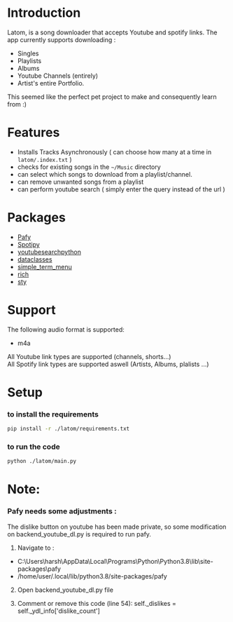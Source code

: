 # Introduction

Latom, is a song downloader that accepts Youtube and spotify links. The app currently supports downloading :
- Singles 
- Playlists
- Albums
- Youtube Channels (entirely)
- Artist's entire Portfolio.

This seemed like the perfect pet project to make and consequently learn from :)



# Features

- Installs Tracks Asynchronously ( can choose how many at a time in `latom/.index.txt` )
- checks for existing songs in the `~/Music` directory 
- can select which songs to download from a playlist/channel.
- can remove unwanted songs from a playlist
- can perform youtube search ( simply enter the query instead of the url )


# Packages

- [Pafy](https://pypi.org/project/pafy/)
- [Spotipy](https://spotipy.readthedocs.io/en/2.19.0/)
- [youtubesearchpython](https://pypi.org/project/youtube-search-python/)
- [dataclasses](https://docs.python.org/3/library/dataclasses.html)
- [simple_term_menu](https://pypi.org/project/simple-term-menu/)
- [rich](https://rich.readthedocs.io/en/stable/introduction.html)
- [sty](https://pypi.org/project/sty/)

# Support
The following audio format is supported:
- m4a

All Youtube link types are supported (channels, shorts...) <br />
All Spotify link types are supported aswell (Artists, Albums, plalists ...)



# Setup
### to install the requirements
```bash
pip install -r ./latom/requirements.txt
```
### to run the code
```bash
python ./latom/main.py
```



# Note:

### Pafy needs some adjustments :
The dislike button on youtube has been made private, so some modification on backend_youtube_dl.py is required to run pafy.

1) Navigate to :
 - C:\Users\harsh\AppData\Local\Programs\Python\Python3.8\lib\site- packages\pafy
 - /home/user/.local/lib/python3.8/site-packages/pafy

2) Open backend_youtube_dl.py file

3) Comment or remove this code (line 54): self._dislikes = self._ydl_info['dislike_count']
